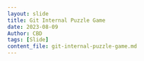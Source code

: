 ```yaml
---
layout: slide
title: Git Internal Puzzle Game
date: 2023-08-09
Author: CBD
tags: [Slide]
content_file: git-internal-puzzle-game.md
---
```

